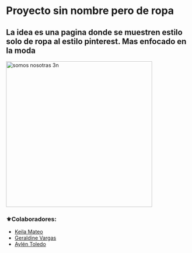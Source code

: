 # Proyecto sin nombre pero de ropa

## La idea es una pagina donde se muestren estilo solo de ropa al estilo pinterest. Mas enfocado en la moda

<img src="https://i.pinimg.com/736x/8a/1a/ff/8a1aff77d04a73db8d35f37daacdae38.jpg" alt="somos nosotras 3n" width="400">

### ⚜️Colaboradores:
* [Keila Mateo](https://github.com/keilaNerea06)
* [Geraldine Vargas](https://github.com/Gerald-Vargas)
* [Aylén Toledo](https://github.com/Aylen-xd)
